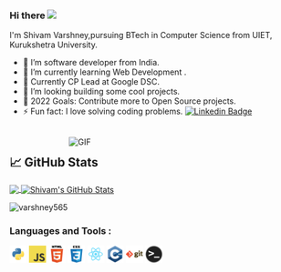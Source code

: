### Hi there <img src="https://raw.githubusercontent.com/MartinHeinz/MartinHeinz/master/wave.gif" width="30px">

I'm Shivam Varshney,pursuing BTech in Computer Science from UIET, Kurukshetra University.

- 🔭 I’m software developer from India.
- 🌱 I’m currently learning Web Development .
- 🤵 Currently CP Lead at Google DSC.
- 🤔 I’m looking building some cool projects.
- 🥅 2022 Goals: Contribute more to Open Source projects.
- ⚡ Fun fact: I love solving coding problems.
 [![Linkedin Badge](https://img.shields.io/badge/-Linkedin-blue?style=flat-square&logo=Linkedin&logoColor=white&link=https://www.linkedin.com/in/shivam-varshney-9bb593206/)](https://www.linkedin.com/in/shivam-varshney-9bb593206/) 
</br>
<img align="right" alt="GIF" src="https://miro.medium.com/max/875/1*Urc28sbnORGOW5oyohQ06g.gif" width="400px" />


## &#x1f4c8; GitHub Stats

<a href="https://github.com/varshney565/varshney565">
  <img align="center" src="https://github-readme-stats.vercel.app/api/top-langs/?username=varshney565&title_color=ffffff&text_color=c9cacc&icon_color=2bbc8a&bg_color=1d1f21" />
</a>
<a href="https://github.com/varshney565/varshney565">
  <img align="center" src="https://github-readme-stats.vercel.app/api?username=varshney565&show_icons=true&line_height=27&count_private=true&title_color=ffffff&text_color=c9cacc&icon_color=2bbc8a&bg_color=1d1f21" alt="Shivam's GitHub Stats" />
</a>
<p align="left"> <img src="https://komarev.com/ghpvc/?username=varshney565&color=green&style=flat-square" alt="varshney565" /> </p>

### Languages and Tools :


<code><img height="30" src="https://raw.githubusercontent.com/github/explore/80688e429a7d4ef2fca1e82350fe8e3517d3494d/topics/python/python.png"></code>
<code><img height="30" src="https://raw.githubusercontent.com/github/explore/80688e429a7d4ef2fca1e82350fe8e3517d3494d/topics/javascript/javascript.png"></code>
<code><img height="30" src="https://raw.githubusercontent.com/github/explore/80688e429a7d4ef2fca1e82350fe8e3517d3494d/topics/html/html.png"></code>
<code><img height="30" src="https://raw.githubusercontent.com/github/explore/80688e429a7d4ef2fca1e82350fe8e3517d3494d/topics/css/css.png"></code>
<code><img height="30" src="https://raw.githubusercontent.com/github/explore/80688e429a7d4ef2fca1e82350fe8e3517d3494d/topics/react/react.png"></code>
<code><img height="30" src="https://raw.githubusercontent.com/github/explore/80688e429a7d4ef2fca1e82350fe8e3517d3494d/topics/cpp/cpp.png"></code>
<code><img height="30" src="https://raw.githubusercontent.com/github/explore/80688e429a7d4ef2fca1e82350fe8e3517d3494d/topics/git/git.png"></code>
<code><img height="30" src="https://raw.githubusercontent.com/github/explore/80688e429a7d4ef2fca1e82350fe8e3517d3494d/topics/terminal/terminal.png"></code>

<br>


